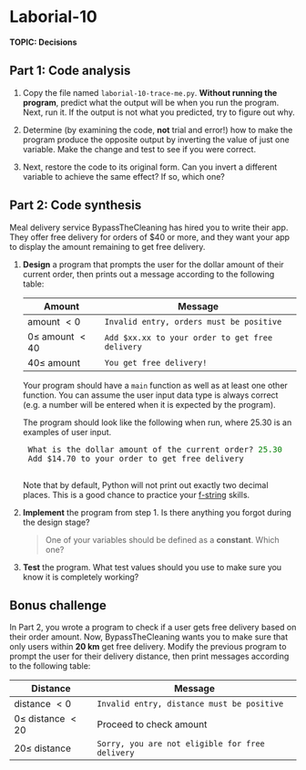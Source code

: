 # Laborial-10

**TOPIC: Decisions**

<!-- Note: combo of COMP 1631 and F21 1501 -->

## Part 1: Code analysis
1. Copy the file named `laborial-10-trace-me.py`. **Without running the program**, predict what the output will be when you run the program. Next, run it. If the output is not what you predicted, try to figure out why.

2. Determine (by examining the code, **not** trial and error!) how to make the program produce the opposite output by inverting the value of just one variable. Make the change and test to see if you were correct.

3. Next, restore the code to its original form. Can you invert a different variable to achieve the same effect? If so, which one?

## Part 2: Code synthesis
Meal delivery service BypassTheCleaning has hired you to write their app. They offer free delivery for orders of \$40 or more, and they want your app to display the amount remaining to get free delivery.

1. **Design** a program that prompts the user for the dollar amount of their current order, then prints out a message according to the following table:

    | Amount                   | Message                                         |
    | ------------------------ | ----------------------------------------------- |
    | amount $\lt 0$           | `Invalid entry, orders must be positive`        |
    | $0 \leq$ amount $\lt 40$ | `Add $xx.xx to your order to get free delivery` |
    | $40 \leq$ amount         | `You get free delivery!`                        |
    
    Your program should have a `main` function as well as at least one other function. You can assume the user input data type is always correct (e.g. a number will be entered when it is expected by the program).

    The program should look like the following when run, where 25.30 is an examples of user input.

    <pre>
    What is the dollar amount of the current order? <span style="color: green">25.30</span>
    Add $14.70 to your order to get free delivery
    </pre>

    Note that by default, Python will not print out exactly two decimal places. This is a good chance to practice your [f-string](https://docs.python.org/3/tutorial/inputoutput.html#tut-f-strings) skills.

2. **Implement** the program from step 1. Is there anything you forgot during the design stage?
   > One of your variables should be defined as a **constant**. Which one?
3. **Test** the program. What test values should you use to make sure you know it is completely working?

## Bonus challenge
In Part 2, you wrote a program to check if a user gets free delivery based on their order amount. Now, BypassTheCleaning wants you to make sure that only users within **20 km** get free delivery. Modify the previous program to prompt the user for their delivery distance, then print messages according to the following table:

| Distance                 | Message                                         |
| ------------------------ | ----------------------------------------------- |
| distance $\lt 0$         | `Invalid entry, distance must be positive`      |
| $0 \leq$ distance $\lt 20$ | Proceed to check amount                         |
| $20 \leq$ distance         | `Sorry, you are not eligible for free delivery` |
